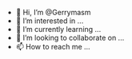 - 👋 Hi, I’m @Gerrymasm
- 👀 I’m interested in ...
- 🌱 I’m currently learning ...
- 💞️ I’m looking to collaborate on ...
- 📫 How to reach me ...

<!---
Gerrymasm/Gerrymasm is a ✨ special ✨ repository because its `README.md` (this file) appears on your GitHub profile.
You can click the Preview link to take a look at your changes.
--->
